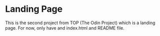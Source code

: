 # Landing Page

This is the second project from TOP (The Odin Project) which is a landing page. For now, only have and index.html and README file.
